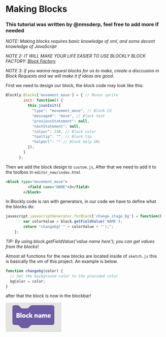 # Making Blocks
### This tutorial was written by @nmsderp, feel free to add more if needed
*NOTE: Making blocks requires basic knowledge of xml, and some decent knowledge of JavaScript*
  
*NOTE 2: IT WILL MAKE YOUR LIFE EASIER TO USE BLOCKLY BLOCK FACTORY: [Block Factory](https://blockly-demo.appspot.com/static/demos/blockfactory/index.html)*

*NOTE 3: if you wanna request blocks for us to make, create a disccusion in Block Requests and we will make it if ideas are good.*
  
First we need to design our block, the block code may look like this:
```javascript
Blockly.Blocks['movement_move'] = { // Moves sprite
        init: function() {
          this.jsonInit({
            "type": "movement_move", // Block Id
            "message0": "move", // Block text
            "previousStatement": null,
            "nextStatement": null,
            "colour": 230, // Block color
            "tooltip": "", // Block tip
            "helpUrl": "" // Block help URL
          });
        }
      };
```
Then we add the block design to `custom.js`, 
After that we need to add it to the toolbox in `editor_new/index.html`
```xml
<block type="movement_move">
          <field name="NAME">3</field>
        </block>
```
In Blockly code is ran with generators, in our code we have to define what the blocks do:
```javascript
javascript.javascriptGenerator.forBlock['change_stage_bg'] = function(block, generator) {
        var colorValue = block.getFieldValue('NAME');
        return "changebg('" + colorValue + "');";
    };
```
*TIP: By using block.getFieldValue('value name here'); you can get values from the blocks!*
  
Almost all functions for the new blocks are located inside of `sketch.js` this is basically the vm of this project. An example is below.
```javascript
function changebg(color) {
  // Set the background color to the provided color
  bgColor = color;
}
```
after that the block is now in the blockbar!

![picture of block](blockpic.png)
